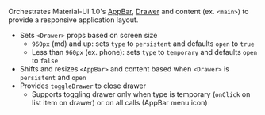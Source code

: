 Orchestrates Material-UI 1.0's [AppBar](https://material-ui-next.com/demos/app-bar/), [Drawer](https://material-ui-next.com/demos/drawers/) and content (ex. `<main>`) to provide a responsive application layout.

- Sets `<Drawer>` props based on screen size
  - `960px` (md) and up: sets `type`  to `persistent` and defaults `open` to `true`
  - Less than `960px` (ex. phone): sets `type`  to `temporary` and defaults `open` to `false`
- Shifts and resizes `<AppBar>` and content based when `<Drawer>` is `persistent` and `open`
- Provides `toggleDrawer` to close drawer
  - Supports toggling drawer only when type is temporary (`onClick` on list item on drawer) or on all calls (AppBar menu icon)
